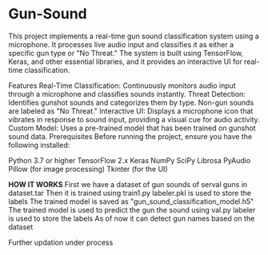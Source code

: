 # Gun-Sound
This project implements a real-time gun sound classification system using a microphone. It processes live audio input and classifies it as either a specific gun type or "No Threat." The system is built using TensorFlow, Keras, and other essential libraries, and it provides an interactive UI for real-time classification.

Features
Real-Time Classification: Continuously monitors audio input through a microphone and classifies sounds instantly.
Threat Detection: Identifies gunshot sounds and categorizes them by type. Non-gun sounds are labeled as "No Threat."
Interactive UI: Displays a microphone icon that vibrates in response to sound input, providing a visual cue for audio activity.
Custom Model: Uses a pre-trained model that has been trained on gunshot sound data.
Prerequisites
Before running the project, ensure you have the following installed:

Python 3.7 or higher
TensorFlow 2.x
Keras
NumPy
SciPy
Librosa
PyAudio
Pillow (for image processing)
Tkinter (for the UI)


**HOW IT WORKS**
First we have a dataset of gun sounds of serval guns in dataset.tar
Then it is trained using train1.py
labeler.pkl is used to store the labels
The trained model is saved as  "gun_sound_classification_model.h5" 
The trained model is used to predict the gun the sound using val.py
labeler is used to store the labels
As of now it can detect gun names based on the dataset

Further updation under process
